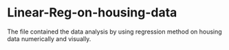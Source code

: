 # Linear-Reg-on-housing-data
The file contained the data analysis by using regression method on housing data numerically and visually.
